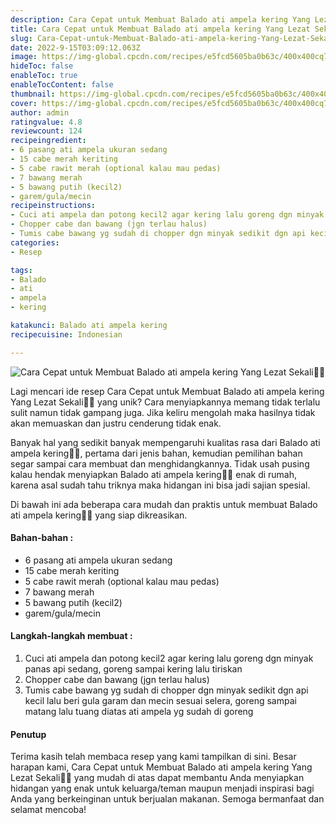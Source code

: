 ```yaml
---
description: Cara Cepat untuk Membuat Balado ati ampela kering Yang Lezat Sekali"
title: Cara Cepat untuk Membuat Balado ati ampela kering Yang Lezat Sekali
slug: Cara-Cepat-untuk-Membuat-Balado-ati-ampela-kering-Yang-Lezat-Sekali
date: 2022-9-15T03:09:12.063Z
image: https://img-global.cpcdn.com/recipes/e5fcd5605ba0b63c/400x400cq70/photo.jpg
hideToc: false
enableToc: true
enableTocContent: false
thumbnail: https://img-global.cpcdn.com/recipes/e5fcd5605ba0b63c/400x400cq70/photo.jpg
cover: https://img-global.cpcdn.com/recipes/e5fcd5605ba0b63c/400x400cq70/photo.jpg
author: admin
ratingvalue: 4.8
reviewcount: 124
recipeingredient:
- 6 pasang ati ampela ukuran sedang
- 15 cabe merah keriting
- 5 cabe rawit merah (optional kalau mau pedas)
- 7 bawang merah
- 5 bawang putih (kecil2)
- garem/gula/mecin
recipeinstructions:
- Cuci ati ampela dan potong kecil2 agar kering lalu goreng dgn minyak panas api sedang, goreng sampai kering lalu tiriskan
- Chopper cabe dan bawang (jgn terlau halus)
- Tumis cabe bawang yg sudah di chopper dgn minyak sedikit dgn api kecil lalu beri gula garam dan mecin sesuai selera, goreng sampai matang lalu tuang diatas ati ampela yg sudah di goreng
categories:
- Resep

tags:
- Balado
- ati
- ampela
- kering

katakunci: Balado ati ampela kering
recipecuisine: Indonesian

---
```


![Cara Cepat untuk Membuat Balado ati ampela kering Yang Lezat Sekali👩‍🍳](https://img-global.cpcdn.com/recipes/e5fcd5605ba0b63c/400x400cq70/photo.jpg)

Lagi mencari ide resep Cara Cepat untuk Membuat Balado ati ampela kering Yang Lezat Sekali👩‍🍳 yang unik? Cara menyiapkannya memang tidak terlalu sulit namun tidak gampang juga. Jika keliru mengolah maka hasilnya tidak akan memuaskan dan justru cenderung tidak enak.

Banyak hal yang sedikit banyak mempengaruhi kualitas rasa dari Balado ati ampela kering👩‍🍳, pertama dari jenis bahan, kemudian pemilihan bahan segar sampai cara membuat dan menghidangkannya. Tidak usah pusing kalau hendak menyiapkan Balado ati ampela kering👩‍🍳 enak di rumah, karena asal sudah tahu triknya maka hidangan ini bisa jadi sajian spesial.

Di bawah ini ada beberapa cara mudah dan praktis untuk membuat Balado ati ampela kering👩‍🍳 yang siap dikreasikan.

<!--inarticleads1-->

#### Bahan-bahan :

- 6 pasang ati ampela ukuran sedang
- 15 cabe merah keriting
- 5 cabe rawit merah (optional kalau mau pedas)
- 7 bawang merah
- 5 bawang putih (kecil2)
- garem/gula/mecin

<!--inarticleads2-->

#### Langkah-langkah membuat :

1. Cuci ati ampela dan potong kecil2 agar kering lalu goreng dgn minyak panas api sedang, goreng sampai kering lalu tiriskan
1. Chopper cabe dan bawang (jgn terlau halus)
1. Tumis cabe bawang yg sudah di chopper dgn minyak sedikit dgn api kecil lalu beri gula garam dan mecin sesuai selera, goreng sampai matang lalu tuang diatas ati ampela yg sudah di goreng

#### Penutup

Terima kasih telah membaca resep yang kami tampilkan di sini. Besar harapan kami, Cara Cepat untuk Membuat Balado ati ampela kering Yang Lezat Sekali👩‍🍳 yang mudah di atas dapat membantu Anda menyiapkan hidangan yang enak untuk keluarga/teman maupun menjadi inspirasi bagi Anda yang berkeinginan untuk berjualan makanan. Semoga bermanfaat dan selamat mencoba!